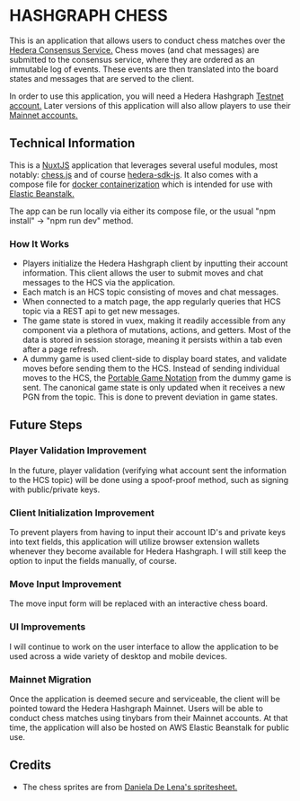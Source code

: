 # HASHGRAPH CHESS

This is an application that allows users to conduct chess matches over the [Hedera Consensus Service.](https://hedera.com/consensus-service) Chess moves (and chat messages) are submitted to the consensus service, where they are ordered as an immutable log of events. These events are then translated into the board states and messages that are served to the client.

In order to use this application, you will need a Hedera Hashgraph [Testnet account.](https://portal.hedera.com/register) Later versions of this application will also allow players to use their [Mainnet accounts.](https://hedera.com/account-creation)

## Technical Information

This is a [NuxtJS](https://nuxtjs.org/) application that leverages several useful modules, most notably: [chess.js](https://github.com/jhlywa/chess.js) and of course [hedera-sdk-js](https://github.com/hashgraph/hedera-sdk-js). It also comes with a compose file for [docker containerization](https://www.docker.com/) which is intended for use with [Elastic Beanstalk.](https://aws.amazon.com/elasticbeanstalk/)

The app can be run locally via either its compose file, or the usual "npm install" -> "npm run dev" method.

### How It Works

- Players initialize the Hedera Hashgraph client by inputting their account information. This client allows the user to submit moves and chat messages to the HCS via the application. 
- Each match is an HCS topic consisting of moves and chat messages.
- When connected to a match page, the app regularly queries that HCS topic via a REST api to get new messages.
- The game state is stored in vuex, making it readily accessible from any component via a plethora of mutations, actions, and getters. Most of the data is stored in session storage, meaning it persists within a tab even after a page refresh.
- A dummy game is used client-side to display board states, and validate moves before sending them to the HCS. Instead of sending individual moves to the HCS, the [Portable Game Notation](https://en.wikipedia.org/wiki/Portable_Game_Notation) from the dummy game is sent. The canonical game state is only updated when it receives a new PGN from the topic. This is done to prevent deviation in game states.

## Future Steps

### Player Validation Improvement

In the future, player validation (verifying what account sent the information to the HCS topic) will be done using a spoof-proof method, such as signing with public/private keys.

### Client Initialization Improvement

To prevent players from having to input their account ID's and private keys into text fields, this application will utilize browser extension wallets whenever they become available for Hedera Hashgraph. I will still keep the option to input the fields manually, of course.

### Move Input Improvement

The move input form will be replaced with an interactive chess board.

### UI Improvements

I will continue to work on the user interface to allow the application to be used across a wide variety of desktop and mobile devices.

### Mainnet Migration

Once the application is deemed secure and serviceable, the client will be pointed toward the Hedera Hashgraph Mainnet. Users will be able to conduct chess matches using tinybars from their Mainnet accounts. At that time, the application will also be hosted on AWS Elastic Beanstalk for public use.

## Credits

- The chess sprites are from [Daniela De Lena's spritesheet.](https://dilena.de/chess-artwork-pieces-and-board-art-assets)
